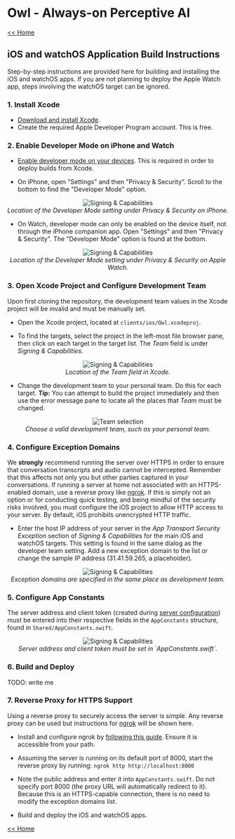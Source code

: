 # Owl - Always-on Perceptive AI

[<< Home](../README.md)

## iOS and watchOS Application Build Instructions

Step-by-step instructions are provided here for building and installing the iOS and watchOS apps. If you are not planning to deploy the Apple Watch app, steps involving the watchOS target can be ignored.

### 1. Install Xcode

- [Download and install Xcode](https://developer.apple.com/xcode/).
- Create the required Apple Developer Program account. This is free.

### 2. Enable Developer Mode on iPhone and Watch

- [Enable developer mode on your devices](https://developer.apple.com/documentation/xcode/enabling-developer-mode-on-a-device). This is required in order to deploy builds from Xcode.

- On iPhone, open "Settings" and then "Privacy & Security". Scroll to the bottom to find the "Developer Mode" option.

<p align="center">
<img alt="Signing & Capabilities" src="../docs/images/xcode/developer_mode_iphone.png"><br>
<i>Location of the Developer Mode setting under Privacy & Security on iPhone.</i>
</p>

- On Watch, developer mode can only be enabled on the device itself, not through the iPhone companion app. Open "Settings" and then "Privacy & Security". The "Developer Mode" option is found at the bottom.

<p align="center">
<img alt="Signing & Capabilities" src="../docs/images/xcode/developer_mode_watch.png"><br>
<i>Location of the Developer Mode setting under Privacy & Security on Apple Watch.</i>
</p>

### 3. Open Xcode Project and Configure Development Team

Upon first cloning the repository, the development team values in the Xcode project will be invalid and must be manually set.

- Open the Xcode project, located at `clients/ios/Owl.xcodeproj`.

- To find the targets, select the project in the left-most file browser pane, then click on each target in the target list. The *Team* field is under *Signing & Capabilities*.

<p align="center">
<img alt="Signing & Capabilities" src="../docs/images/xcode/xcode_signing_and_capabilities.png"><br>
<i>Location of the Team field in Xcode.</i>
</p>

- Change the development team to your personal team. Do this for each target. **Tip:** You can attempt to build the project immediately and then use the error message pane to locate all the places that *Team* must be changed.

<p align="center">
<img alt="Team selection" src="../docs/images/xcode/xcode_team_selection.png"><br>
<i>Choose a valid development team, such as your personal team.</i>
</p>

### 4. Configure Exception Domains

We **strongly** recommend running the server over HTTPS in order to ensure that conversation transcripts and audio cannot be intercepted. Remember that this affects not only you but other parties captured in your conversations. If running a server at home not associated with an HTTPS-enabled domain, use a reverse proxy like [ngrok](https://ngrok.com). If this is simply not an option or for conducting quick testing, and being mindful of the security risks involved, you must configure the iOS project to allow HTTP access to your server. By default, iOS prohibits unencrypted HTTP traffic.

- Enter the host IP address of your server in the *App Transport Security Exception* section of *Signing & Capabilities* for the main iOS and watchOS targets. This setting is found in the same dialog as the developer team setting. Add a new exception domain to the list or change the sample IP address (31.41.59.265, a placeholder).

<p align="center">
<img alt="Signing & Capabilities" src="../docs/images/xcode/xcode_signing_and_capabilities.png"><br>
<i>Exception domains are specified in the same place as development team.</i>
</p>

### 5. Configure App Constants

The server address and client token (created during [server configuration](server_configuration.md)) must be entered into their respective fields in the `AppConstants` structure, found in `Shared/AppConstants.swift`.

<p align="center">
<img alt="Signing & Capabilities" src="../docs/images/xcode/xcode_app_constants.png"><br>
<i>Server address and client token must be set in `AppConstants.swift`.</i>
</p>

### 6. Build and Deploy

TODO: write me

### 7. Reverse Proxy for HTTPS Support

Using a reverse proxy to securely access the server is simple. Any reverse proxy can be used but instructions for [ngrok](https://ngrok.com) will be shown here.

- Install and configure ngrok by [following this guide](https://ngrok.com/docs/getting-started/). Ensure it is accessible from your path.

- Assuming the server is running on its default port of 8000, start the reverse proxy by running: `ngrok http http://localhost:8000`

- Note the public address and enter it into `AppConstants.swift`. Do not specify port 8000 (the proxy URL will automatically redirect to it). Because this is an HTTPS-capable connection, there is no need to modify the exception domains list.

- Build and deploy the iOS and watchOS apps.

[<< Home](../README.md)
